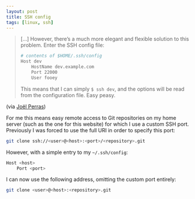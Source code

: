```yaml
---
layout: post
title: SSH config
tags: [linux, ssh]
---
```



> [...] However, there’s a much more elegant and flexible solution to this problem. Enter the SSH config file:
>
> ```bash
> # contents of $HOME/.ssh/config
> Host dev
>     HostName dev.example.com
>     Port 22000
>     User fooey
> ```
>
> This means that I can simply `$ ssh dev`, and the options will be read from the configuration file. Easy peasy.

(via [Joël Perras](http://nerderati.com/2011/03/simplify-your-life-with-an-ssh-config-file/))

For me this means easy remote access to Git repositories on my home server (such as the one for this website) for which I use a custom SSH port. Previously I was forced to use the full URI in order to specify this port:

```bash
git clone ssh://<user>@<host>:<port>/<repository>.git
```

However, with a simple entry to my `~/.ssh/config`:

```bash
Host <host>
    Port <port>
```

I can now use the following address, omitting the custom port entirely:

```bash
git clone <user>@<host>:<repository>.git
```
